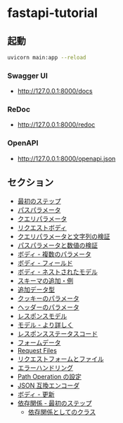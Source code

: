 # fastapi-tutorial

## 起動

```sh
uvicorn main:app --reload
```

### Swagger UI

- http://127.0.0.1:8000/docs

### ReDoc

- http://127.0.0.1:8000/redoc

### OpenAPI

- http://127.0.0.1:8000/openapi.json

## セクション

- [最初のステップ](tutorials/firstSteps.py)
- [パスパラメータ](tutorials/pathParams.py)
- [クエリパラメータ](tutorials/queryParams.py)
- [リクエストボディ](tutorials/body.py)
- [クエリパラメータと文字列の検証](tutorials/queryParamsStrValidations.py)
- [パスパラメータと数値の検証](tutorials/pathParamsNumericValidations.py)
- [ボディ - 複数のパラメータ](tutorials/bodyMultipleParams.py)
- [ボディ - フィールド](tutorials/bodyFields.py)
- [ボディ - ネストされたモデル](tutorials/bodyNestedModels.py)
- [スキーマの追加・例](tutorials/schemaExtraExample.py)
- [追加データ型](tutorials/extraDataTypes.py)
- [クッキーのパラメータ](tutorials/cookieParams.py)
- [ヘッダーのパラメータ](tutorials/headerParams.py)
- [レスポンスモデル](tutorials/responseModel.py)
- [モデル - より詳しく](tutorials/extraModels.py)
- [レスポンスステータスコード](tutorials/responseStatusCode.py)
- [フォームデータ](tutorials/requestForms.py)
- [Request Files](tutorials/requestFiles.py)
- [リクエストフォームとファイル](tutorials/requestFormsAndFiles.py)
- [エラーハンドリング](tutorials/handlingErrors.py)
- [Path Operation の設定](tutorials/pathOperationConfiguration.py)
- [JSON 互換エンコーダ](tutorials/encoder.py)
- [ボディ - 更新](tutorials/bodyUpdates.py)
- [依存関係 - 最初のステップ](tutorials/dependencies.py)
  - [依存関係としてのクラス](tutorials/classesAsDependencies.py)
